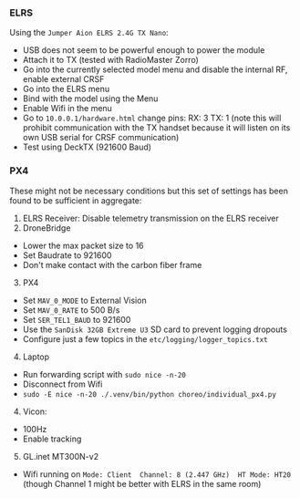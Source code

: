 ### ELRS

Using the `Jumper Aion ELRS 2.4G TX Nano`:

- USB does not seem to be powerful enough to power the module
- Attach it to TX (tested with RadioMaster Zorro)
- Go into the currently selected model menu and disable the internal RF, enable external CRSF
- Go into the ELRS menu
- Bind with the model using the Menu
- Enable Wifi in the menu
- Go to `10.0.0.1/hardware.html` change pins: RX: 3  TX: 1 (note this will prohibit communication with the TX handset because it will listen on its own USB serial for CRSF communication)
- Test using DeckTX (921600 Baud)



### PX4
These might not be necessary conditions but this set of settings has been found to be sufficient in aggregate:

1. ELRS Receiver: Disable telemetry transmission on the ELRS receiver
2. DroneBridge
  - Lower the max packet size to 16
  - Set Baudrate to 921600
  - Don't make contact with the carbon fiber frame
3. PX4
  - Set `MAV_0_MODE` to External Vision
  - Set `MAV_0_RATE` to 500 B/s
  - Set `SER_TEL1_BAUD` to 921600
  - Use the `SanDisk 32GB Extreme U3` SD card to prevent logging dropouts
  - Configure just a few topics in the `etc/logging/logger_topics.txt`
4. Laptop
  - Run forwarding script with `sudo nice -n-20`
  - Disconnect from Wifi
  - `sudo -E nice -n-20 ./.venv/bin/python choreo/individual_px4.py`
4. Vicon: 
  - 100Hz
  - Enable tracking
5. GL.inet MT300N-v2
  - Wifi running on `Mode: Client  Channel: 8 (2.447 GHz)  HT Mode: HT20` (though Channel 1 might be better with ELRS in the same room)